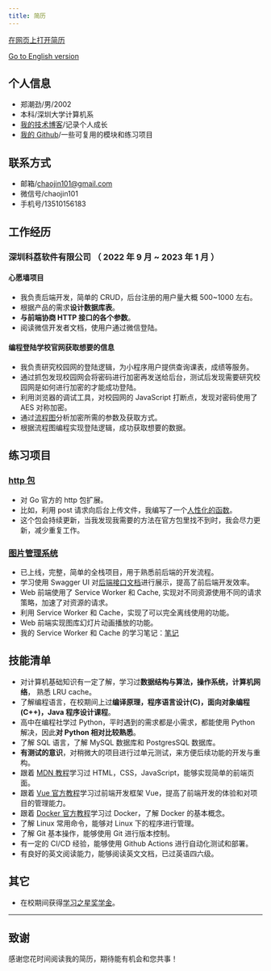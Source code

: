 ```yaml
---
title: 简历
---
```


[在网页上打开简历](https://chaojin101.github.io/posts/Resume-chinese/)

[Go to English version](https://chaojin101.github.io/posts/Resume-english/)

## 个人信息

- 郑潮劲/男/2002
- 本科/深圳大学计算机系
- [我的技术博客](https://chaojin101.github.io)/记录个人成长
- [我的 Github](https://github.com/chaojin101)/一些可复用的模块和练习项目

## 联系方式

- 邮箱/chaojin101@gmail.com
- 微信号/chaojin101
- 手机号/13510156183

## 工作经历

### 深圳科荔软件有限公司 （ 2022 年 9 月 ~ 2023 年 1 月 ）

#### 心愿墙项目

- 我负责后端开发，简单的 CRUD，后台注册的用户量大概 500~1000 左右。
- 根据产品的需求**设计数据库表**。
- **与前端协商 HTTP 接口的各个参数**。
- 阅读微信开发者文档，使用户通过微信登陆。

#### 编程登陆学校官网获取想要的信息

- 我负责研究校园网的登陆逻辑，为小程序用户提供查询课表，成绩等服务。
- 通过抓包发现校园网会将密码进行加密再发送给后台，测试后发现需要研究校园网是如何进行加密的才能成功登陆。
- 利用浏览器的调试工具，对校园网的 JavaScript 打断点，发现对密码使用了 AES 对称加密。
- 通过[流程图](https://static.179324.xyz/static/login-to-szu-flow-chart-827fdf2d-c63e-45f6-a46b-1c96390922b2.png)分析加密所需的参数及获取方式。
- 根据流程图编程实现登陆逻辑，成功获取想要的数据。

## 练习项目

### [http 包](https://github.com/chaojin101/http)

- 对 Go 官方的 http 包扩展。
- 比如，利用 post 请求向后台上传文件，我编写了一个[人性化的函数](https://github.com/chaojin101/http#httppostmultipart)。
- 这个包会持续更新，当我发现我需要的方法在官方包里找不到时，我会尽力更新，减少重复工作。

### [图片管理系统](https://gallery.179324.xyz/gallery)

- 已上线，完整，简单的全栈项目，用于熟悉前后端的开发流程。
- 学习使用 Swagger UI 对[后端接口文档](https://api.gallery.179324.xyz/docs)进行展示，提高了前后端开发效率。
- Web 前端使用了 Service Worker 和 Cache, 实现对不同资源使用不同的请求策略，加速了对资源的请求。
- 利用 Service Worker 和 Cache，实现了可以完全离线使用的功能。
- Web 前端实现图库幻灯片动画播放的功能。
- 我的 Service Worker 和 Cache 的学习笔记：[笔记](https://chaojin101.github.io/posts/web-service-worker/)

## 技能清单

- 对计算机基础知识有一定了解，学习过**数据结构与算法，操作系统，计算机网络**， 熟悉 LRU cache。
- 了解编程语言，在校期间上过**编译原理，程序语言设计(C)，面向对象编程(C++)，Java 程序设计课程**。
- 高中在编程社学过 Python，平时遇到的需求都是小需求，都能使用 Python 解决，因此**对 Python 相对比较熟悉**。
- 了解 SQL 语言，了解 MySQL 数据库和 PostgresSQL 数据库。
- **有测试的意识**，对稍微大的项目进行过单元测试，来方便后续功能的开发与重构。
- 跟着 [MDN 教程](https://developer.mozilla.org/en-US/docs/Learn)学习过 HTML，CSS，JavaScript，能够实现简单的前端页面。
- 跟着 [Vue 官方教程](https://vuejs.org/guide/introduction.html)学习过前端开发框架 Vue，提高了前端开发的体验和对项目的管理能力。
- 跟着 [Docker 官方教程](https://docs.docker.com/get-started/)学习过 Docker，了解 Docker 的基本概念。
- 了解 Linux 常用命令，能够对 Linux 下的程序进行管理。
- 了解 Git 基本操作，能够使用 Git 进行版本控制。
- 有一定的 CI/CD 经验，能够使用 Github Actions 进行自动化测试和部署。
- 有良好的英文阅读能力，能够阅读英文文档，已过英语四六级。

## 其它

- 在校期间获得[学习之星奖学金](https://static.179324.xyz/static/%E5%AD%A6%E4%B9%A0%E4%B9%8B%E6%98%9F-c0b92048-0884-4151-923f-18a4bda33783.jpg)。

---

## 致谢

感谢您花时间阅读我的简历，期待能有机会和您共事！
